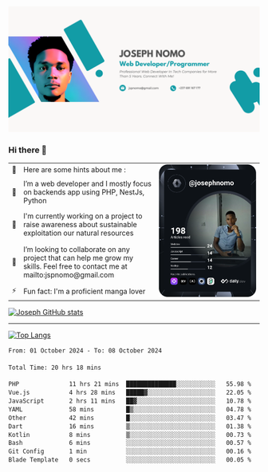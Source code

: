 ![Banner of my profile!](/Joseph_NOMO_NEW.png "Banner")

### Hi there 👋

<!--- | --  | 👋  | Here are some hints about me :                                                                                                 | <td rowspan=6><img src="/devcard.svg" width="400" alt="Joseph NOMO's Dev Card"/></td> |
| --- | --- | ------------------------------------------------------------------------------------------------------------------------------ | ------------------------------------------------------------------------------------- |
| --  | 🔭  | I’m a web developer and I mostly focus on backends app using PHP, NestJs, Python                                               |
| --  | 🦁  | I'm currently working on a project to raise awareness about sustainable exploitation our natural resources                     |
| --  | 👯  | I’m looking to collaborate on any project that can help me grow my skills. Feel free to contact me at mailto:jspnomo@gmail.com |
| --  | ⚡  | Fun fact: I'm a proficient manga lover                                                                                         |
--->

<table>
    <tr>
        <td width="1%">👋</td>
        <td width="55%">Here are some hints about me :</td>
        <td rowspan=6 width="44%"><img src="/devcard.svg" width="400" alt="Joseph NOMO's Dev Card"/></td>
    </tr>
    <tr>
        <td>🔭</td>
        <td>I’m a web developer and I mostly focus on backends app using PHP, NestJs, Python</td>
    </tr>
    <tr>
        <td>🦁</td>
        <td>I'm currently working on a project to raise awareness about sustainable exploitation our natural resources</td>
    </tr>
    <tr>
        <td>👯</td>
        <td>I’m looking to collaborate on any project that can help me grow my skills. Feel free to contact me at mailto:jspnomo@gmail.com</td>
    </tr>
    <tr>
        <td>⚡</td>
        <td>Fun fact: I'm a proficient manga lover</td>
    </tr>

</table>

[![Joseph GitHub stats](https://github-readme-stats-seven-sigma-53.vercel.app/api?username=Jspascal)](https://github.com/Jspascal/github-readme-stats)

---

[![Top Langs](https://github-readme-stats-seven-sigma-53.vercel.app/api/top-langs/?username=Jspascal&layout=compact)](https://github.com/Jspascal/github-readme-stats)

<!--START_SECTION:waka-->

```txt
From: 01 October 2024 - To: 08 October 2024

Total Time: 20 hrs 18 mins

PHP              11 hrs 21 mins  ██████████████░░░░░░░░░░░   55.98 %
Vue.js           4 hrs 28 mins   █████▓░░░░░░░░░░░░░░░░░░░   22.05 %
JavaScript       2 hrs 11 mins   ██▓░░░░░░░░░░░░░░░░░░░░░░   10.78 %
YAML             58 mins         █▒░░░░░░░░░░░░░░░░░░░░░░░   04.78 %
Other            42 mins         █░░░░░░░░░░░░░░░░░░░░░░░░   03.47 %
Dart             16 mins         ▒░░░░░░░░░░░░░░░░░░░░░░░░   01.38 %
Kotlin           8 mins          ▒░░░░░░░░░░░░░░░░░░░░░░░░   00.73 %
Bash             6 mins          ░░░░░░░░░░░░░░░░░░░░░░░░░   00.57 %
Git Config       1 min           ░░░░░░░░░░░░░░░░░░░░░░░░░   00.16 %
Blade Template   0 secs          ░░░░░░░░░░░░░░░░░░░░░░░░░   00.05 %
```

<!--END_SECTION:waka-->

